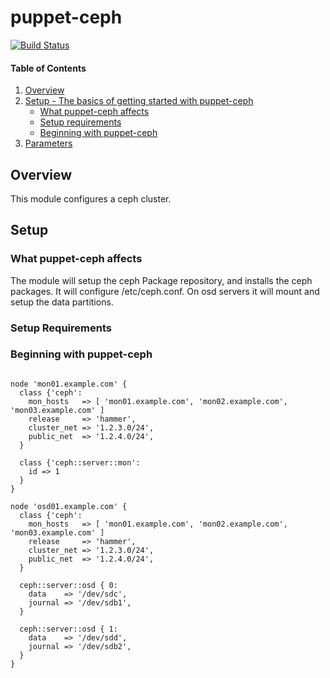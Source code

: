 # puppet-ceph

[![Build Status](https://api.travis-ci.org/noris-network/puppet-ceph.png)](https://travis-ci.org/noris-network/puppet-ceph)

#### Table of Contents

1. [Overview](#overview)
3. [Setup - The basics of getting started with puppet-ceph](#setup)
    * [What puppet-ceph affects](#what-puppet-ceph-affects)
    * [Setup requirements](#setup-requirements)
    * [Beginning with puppet-ceph](#beginning-with-puppet-ceph)
4. [Parameters](#parameters)

## Overview

This module configures a ceph cluster.

## Setup

### What puppet-ceph affects

The module will setup the ceph Package repository, and installs the ceph packages.
It will configure /etc/ceph.conf.
On osd servers it will mount and setup the data partitions.

### Setup Requirements


### Beginning with puppet-ceph

```puppet

node 'mon01.example.com' {
  class {'ceph':
    mon_hosts   => [ 'mon01.example.com', 'mon02.example.com', 'mon03.example.com' ]
    release     => 'hammer',
    cluster_net => '1.2.3.0/24',
    public_net  => '1.2.4.0/24',
  }

  class {'ceph::server::mon':
    id => 1
  }
}

node 'osd01.example.com' {
  class {'ceph':
    mon_hosts   => [ 'mon01.example.com', 'mon02.example.com', 'mon03.example.com' ]
    release     => 'hammer',
    cluster_net => '1.2.3.0/24',
    public_net  => '1.2.4.0/24',
  }

  ceph::server::osd { 0:
    data    => '/dev/sdc',
    journal => '/dev/sdb1',
  }

  ceph::server::osd { 1:
    data    => '/dev/sdd',
    journal => '/dev/sdb2',
  }
}

```

